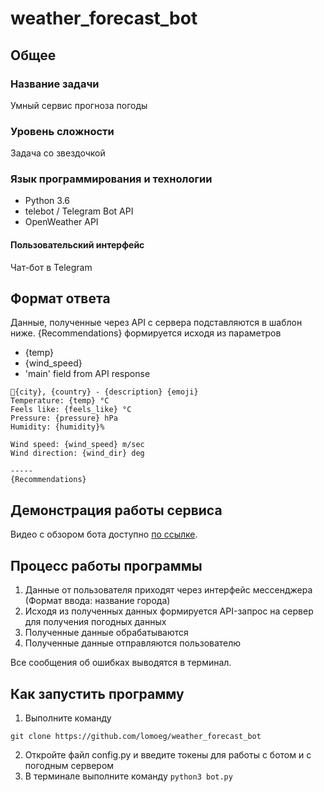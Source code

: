 # weather_forecast_bot

## Общее

### Название задачи

Умный сервис прогноза погоды

### Уровень сложности 
Задача со звездочкой

### Язык программирования и технологии
- Python 3.6
- telebot / Telegram Bot API
- OpenWeather API

#### Пользовательский интерфейс
Чат-бот в Telegram


## Формат ответа
Данные, полученные через API с сервера подставляются в шаблон ниже. {Recommendations} формируется исходя из параметров 
- {temp}
- {wind_speed}
- 'main' field from API response
```
📍{city}, {country} - {description} {emoji}
Temperature: {temp} °C
Feels like: {feels_like} °C
Pressure: {pressure} hPa
Humidity: {humidity}%

Wind speed: {wind_speed} m/sec
Wind direction: {wind_dir} deg

-----
{Recommendations}
```


## Демонстрация работы сервиса

Видео с обзором бота доступно [по ссылке](https://youtu.be/V7XCCo94pC4).

## Процесс работы программы

1. Данные от пользователя приходят через интерфейс мессенджера (Формат ввода: название города)
2. Исходя из полученных данных формируется API-запрос на сервер для получения погодных данных
3. Полученные данные обрабатываются 
4. Полученные данные отправляются пользователю

Все сообщения об ошибках выводятся в терминал.

## Как запустить программу

1. Выполните команду

``` git clone https://github.com/lomoeg/weather_forecast_bot ```

2. Откройте файл config.py и введите токены для работы с ботом и с погодным сервером
3. В терминале выполните команду
``` python3 bot.py ```
